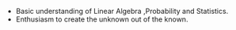 
- Basic understanding of Linear Algebra ,Probability and Statistics.
- Enthusiasm to create the unknown out of the known.
